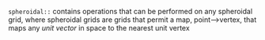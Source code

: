 `spheroidal::` contains operations that can be performed on any spheroidal grid, where spheroidal grids are grids 
that permit a map, point⟶vertex, that maps any *unit vector* in space to the nearest unit vertex

